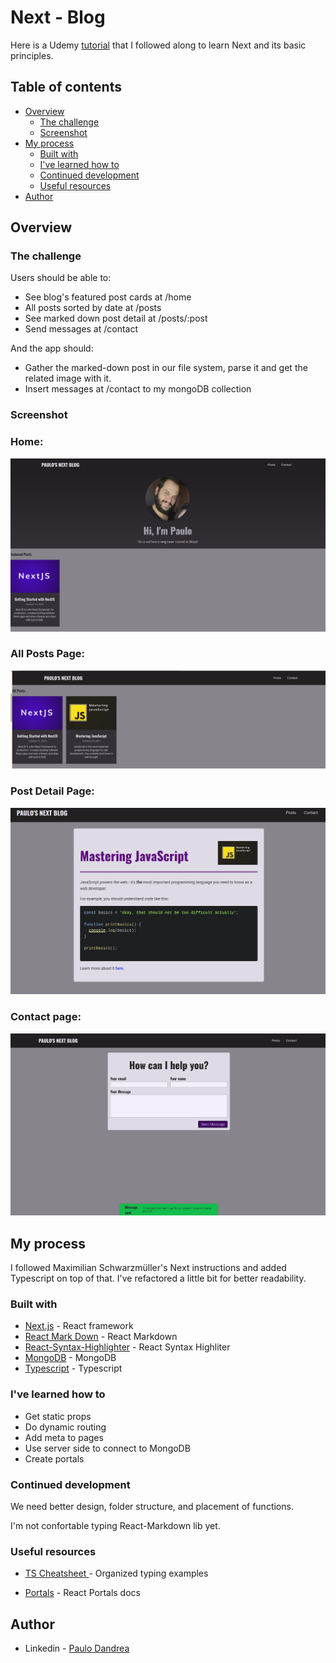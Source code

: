 # Next - Blog

Here is a Udemy [tutorial](https://www.udemy.com/course/nextjs-react-the-complete-guide/) that I followed along to learn Next and its basic principles.

## Table of contents

- [Overview](#overview)
  - [The challenge](#the-challenge)
  - [Screenshot](#screenshot)
- [My process](#my-process)
  - [Built with](#built-with)
  - [I've learned how to](#I've-learned-how-to)
  - [Continued development](#continued-development)
  - [Useful resources](#useful-resources)
- [Author](#author)


## Overview

### The challenge

Users should be able to:

- See blog's featured post cards at /home
- All posts sorted by date at /posts
- See marked down post detail at /posts/:post
- Send messages at /contact

And the app should:

- Gather the marked-down post in our file system, parse it and get the related image with it.
- Insert messages at /contact to my mongoDB collection

### Screenshot

### Home:

![blog](/public/images/readme/blog.png)

### All Posts Page:

![All Posts](/public/images/readme/allPosts.png)

### Post Detail Page:

![All Posts](/public/images/readme/detail-page-1.png)

### Contact page:

![Contact page](/public/images/readme/contact.png)

## My process

I followed Maximilian Schwarzmüller's Next instructions and added Typescript on top of that. I've refactored a little bit for better readability.

### Built with

- [Next.js](https://nextjs.org/) - React framework
- [React Mark Down](https://github.com/remarkjs/react-markdown) - React Markdown
- [React-Syntax-Highlighter](https://github.com/react-syntax-highlighter/react-syntax-highlighter) - React Syntax Highliter
- [MongoDB](https://www.mongodb.com) - MongoDB
- [Typescript](https://www.typescriptlang.org/) - Typescript

### I've learned how to

- Get static props 
- Do dynamic routing
- Add meta to pages
- Use server side to connect to MongoDB
- Create portals

### Continued development

We need better design, folder structure, and placement of functions.

I'm not confortable typing React-Markdown lib yet.


### Useful resources

- [TS Cheatsheet ](https://react-typescript-cheatsheet.netlify.app/) - Organized typing examples

- [Portals](https://pt-br.reactjs.org/docs/portals.html) - React Portals docs

## Author

- Linkedin - [Paulo Dandrea](https://www.linkedin.com/in/paulo-dandrea/)


